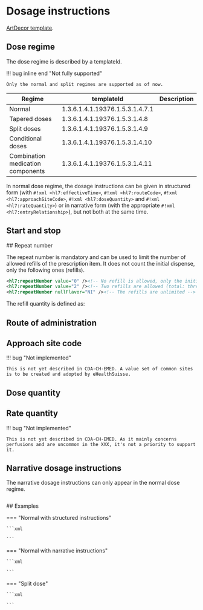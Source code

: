 # Dosage instructions

[ArtDecor template](https://art-decor.org/art-decor/decor-templates--cdachemed-?id=2.16.756.5.30.1.1.10.4.35).

## Dose regime

The dose regime is described by a templateId.

!!! bug inline end "Not fully supported"

    Only the normal and split regimes are supported as of now.

| Regime | templateId | Description |
| ----------------- | ------------------------------- | ----------- |
| Normal            | 1.3.6.1.4.1.19376.1.5.3.1.4.7.1 |  |
| Tapered doses     | 1.3.6.1.4.1.19376.1.5.3.1.4.8   |  |
| Split doses       | 1.3.6.1.4.1.19376.1.5.3.1.4.9   |  |
| Conditional doses | 1.3.6.1.4.1.19376.1.5.3.1.4.10  |  |
| Combination medication components | 1.3.6.1.4.1.19376.1.5.3.1.4.11 |  |

In normal dose regime, the dosage instructions can be given in structured form (with `#!xml <hl7:effectiveTime>`, `#!xml <hl7:routeCode>`, `#!xml <hl7:approachSiteCode>`, `#!xml <hl7:doseQuantity>` and `#!xml <hl7:rateQuantity>`) or in narrative form (with the appropriate `#!xml <hl7:entryRelationship>`), but not both at the same time.

## Start and stop



## Repeat number

The repeat number is mandatory and can be used to limit the number of allowed refills of the prescription item. It does not count the initial dispense, only the following ones (refills).

```xml title="Usage of the repeat number"
<hl7:repeatNumber value="0" /><!-- No refill is allowed, only the initial dispense -->
<hl7:repeatNumber value="2" /><!-- Two refills are allowed (total: three dispenses) -->
<hl7:repeatNumber nullFlavor="NI" /><!-- The refills are unlimited -->
```

The refill quantity is defined as:

## Route of administration

## Approach site code

!!! bug "Not implemented"

    This is not yet described in CDA-CH-EMED. A value set of common sites is to be created and adopted by eHealthSuisse.

## Dose quantity

## Rate quantity

!!! bug "Not implemented"

    This is not yet described in CDA-CH-EMED. As it mainly concerns perfusions and are uncommon in the XXX, it's not a priority to support it.

## Narrative dosage instructions

The narrative dosage instructions can only appear in the normal dose regime.

```xml title="Usage of the narrative dosage instructions"

```

## Examples

=== "Normal with structured instructions"

    ```xml
    
    ```

=== "Normal with narrative instructions"

    ```xml
    
    ```

=== "Split dose"

    ```xml
    
    ```
